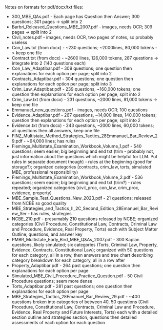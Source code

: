 Notes on formats for pdf/docx/txt files:

- 300_MBE_QAs.pdf - Each page has Question then Answer; 300 questions; 301 pages -> split into 2
- Barbri_Released_Questions_MBE_2007.pdf - images, needs OCR; 309 pages -> split into 2
- Civil_notes.pdf - images, needs OCR, two pages of notes, so probably useless
- Con_Law.txt (from docx) - ~230 questions; ~2000lines, 80,000 tokens -> keep one file
- Contract.txt (from docx) - ~2600 lines, 126,000 tokens, 287 questions -> integrate into 2 (140 questions each)
- Con_Law_Adaptibar.pdf - 309 questions; one question then explanations for each option per page; split into 2
- Contracts_Adaptibar.pdf - 304 questions; one question then explanations for each option per page; split into 3
- Crim_Law_Adaptibar.pdf - 239 questions, ~160,000 tokens; one question then explanations for each option per page; split into 2
- Crim_Law.txt (from docx) - 231 questions, ~2000 lines, 81,000 tokens -> keep one file
- Emmanuel_new_questions.pdf - images, needs OCR; 100 questions
- Evidence_Adaptibar.pdf - 267 questions, ~14,000 lines, 140,000 tokens; question then explanations for each option per page; split into 2
- Evidence.txt (from docx) - 243 questions, ~2000 lines, 60,000 tokens; all questions then all answers, keep one file
- FINZ_Multistate_Method_Strategies_Tactics_28Emmanuel_Bar_Review_29.pdf - ~64,000 lines; has rules
- Flemings_Multistate_Examination_Workbook_Volume_1.pdf - 540 questions; seem easier; big beginning and end txt (trim - probably not, just information about the questions which might be helpful for LLM. Put rules in separate document though) - rules at the beginning (good for storage?); organized categories (contracts, crim_law, torts, simulated MBE, professional responsibility)
- Flemings_Multistate_Examination_Workbook_Volume_2.pdf - 536 questions; seem easier; big beginning and end txt (trim?) - rules repeated; organized categories (civil_proc, con_law, crim_proc, evidence, property)
- MBE_Sample_Test_Questions_New_2023.pdf - 21 questions; released from NCBE so good quality
- MBE_Strategies_and_Tactics_II_2C_Second_Edition_28Emanuel_Bar_Review_Ser - has rules, strategies
- NCBE_210.pdf - presumably 210 questions released by NCBE; organized categories (Civil Procedure, Constitutional Law, Contracts, Criminal Law and Procedure, Evidence, Real Property, Torts) each with Subject Matter Outline, questions, and answer key
- PMBR_Multistate_Early_Bird_MBE_Q&As_2007.pdf - 300 Kaplan questions, likely simulated; six categories (Torts, Criminal Law, Property, Evidence, Contracts, Constitutional Law); organized with 50 questions for each category, all in a row, then answers and tree chart describing category breakdown for each category, all in a row after
-  Property_Adaptibar.pdf - 264 past questions; one question then explanations for each option per page
-  Simulated_MBE_Civil_Procedure_Practice_Question.pdf - 50 Civil Procedure questions; seem more dense
-  Torts_Adaptibar.pdf - 281 past questions; one question then explanations for each option per page
-  MBE_Strategies_Tactics_28Emanuel_Bar_Review_29.pdf - ~400 questions broken into categories of between 40, 50 questions (Civil Procedure, Constitutional Law, Contracts, Criminal Law and Procedure, Evidence, Real Property and Future Interests, Torts) each with a detailed section outline and strategies section, questions then detailed assessments of each option for each question